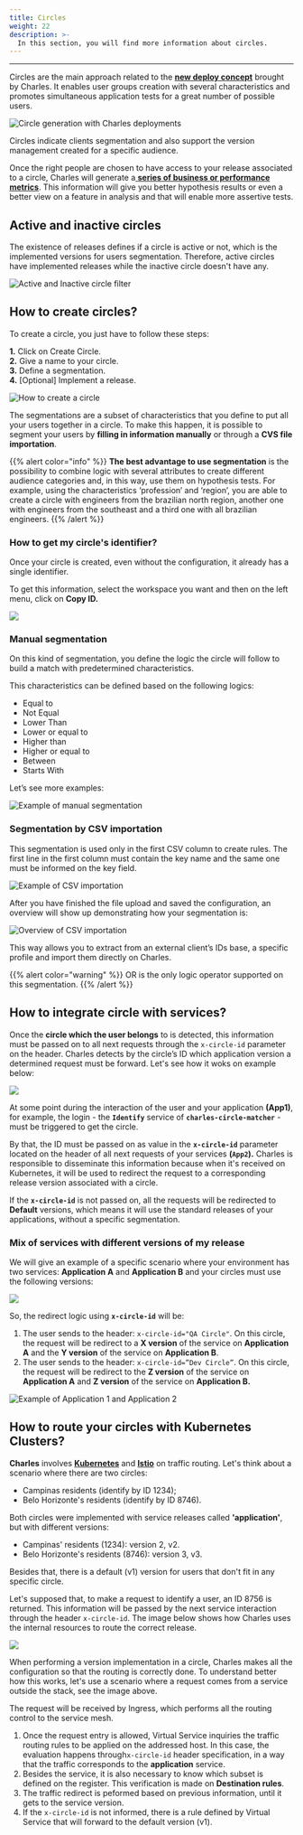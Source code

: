 ```yaml
---
title: Circles
weight: 22
description: >-
  In this section, you will find more information about circles. 
---
```


---

Circles are the main approach related to the [**new deploy concept**](/faq/about-charles/) brought by Charles. It enables user groups creation with several characteristics and promotes simultaneous application tests for a great number of possible users.

![Circle generation with Charles deployments](/shared/deploy_em_circulos%20%289%29%20%281%29.png)

Circles indicate clients segmentation and also support the version management created for a specific audience.

Once the right people are chosen to have access to your release associated to a circle, Charles will generate a[ **series of business or performance metrics**](metrics/#charles-available-metrics). This information will give you better hypothesis results or even a better view on a feature in analysis and that will enable more assertive tests.

## Active and inactive circles

The existence of releases defines if a circle is active or not, which is the implemented versions for users segmentation. Therefore, active circles have implemented releases while the inactive circle doesn't have any.

![Active and Inactive circle filter](/shared/assets%2F-LzaqMnnQTjZO7P6hApv%2F-M7rKxDdQhwf1rfMyili%2F-M7rMicKEB9xYtEJ-28B%2Fchrome-capture%20%282%29.gif?alt=media&token=04dfdbc0-4976-489e-aee4-44ec4946640f)

## How to create circles?

To create a circle, you just have to follow these steps:

**1.** Click on Create Circle.  
**2.** Give a name to your circle.  
**3.** Define a segmentation.  
**4.** \[Optional\] Implement a release.

![How to create a circle](/shared/create-circle-3.gif)

The segmentations are a subset of characteristics that you define to put all your users together in a circle. To make this happen, it is possible to segment your users by **filling in information manually** or through a **CVS file importation**.

{{% alert color="info" %}}
**The best advantage to use segmentation** is the possibility to combine logic with several attributes to create different audience categories and, in this way, use them on hypothesis tests. For example, using the characteristics ‘profession’ and ‘region’, you are able to create a circle with engineers from the brazilian north region, another one with engineers from the southeast and a third one with all brazilian engineers.
{{% /alert %}}

### How to get **my circle's identifier**?  <a id="como-obter-o-identificador-do-meu-workspace"></a>

Once your circle is created, even without the configuration, it already has a single identifier. 

To get this information, select the workspace you want and then on the left menu, click on **Copy ID.**

![](/shared/circuloid%20%282%29.gif)

### **Manual segmentation**

On this kind of segmentation, you define the logic the circle will follow to build a match with predetermined characteristics.

This characteristics can be defined based on the following logics:

* Equal to
* Not Equal
* Lower Than
* Lower or equal to
* Higher than
* Higher or equal to
* Between
* Starts With

Let’s see more examples:

![Example of manual segmentation](https://lh6.googleusercontent.com/5hg_2ZW34hb69J69-MtDNctjLJX5-gwBP9kgN6Bto9_tm2tK9DL-rgmvTleoVihRft37P2QmcA6MzBc3Uj_vguGM9VQVc9fhKEpittLr8LXxvThC3dewpNGsEYSHXp6KfhX8GGx_)

### **Segmentation by CSV importation**

This segmentation is used only in the first CSV column to create rules. The first line in the first column must contain the key name and the same one must be informed on the key field.

![Example of CSV importation](/shared/assets%2F-LzaqMnnQTjZO7P6hApv%2F-M7rONJV5n28i7pTtM-C%2F-M7rS51dpK-0mabN_xP4%2Fimage.png?alt=media&token=10e21e5d-48bd-496a-bbac-dac677732fd2)

After you have finished the file upload and saved the configuration, an overview will show up demonstrating how your segmentation is:

![Overview of CSV importation](/shared/assets%2F-LzaqMnnQTjZO7P6hApv%2F-M7rONJV5n28i7pTtM-C%2F-M7rTw1eEWjh8orNB-pS%2Fimage.png?alt=media&token=a9ac51d8-985b-4b67-9f98-5ffa276faee6)

This way allows you to extract from an external client’s IDs base, a specific profile and import them directly on Charles.

{{% alert color="warning" %}}
OR is the only logic operator supported on this segmentation.
{{% /alert %}}

## How to integrate circle with services?

Once the **circle which the user belongs** to is detected, this information must be passed on to all next requests through the `x-circle-id` parameter on the header. Charles detects by the circle’s ID which application version a determined request must be forward. Let's see how it woks on example below:

![](/shared/como_integrar_circulos_com_servicos_copy%20%282%29.png)

At some point during the interaction of the user and your application **\(App1\)**, for example, the login - the **`Identify`** service of **`charles-circle-matcher`** - must be triggered to get the circle.

By that, the ID must be passed on as value in the **`x-circle-id`** parameter located on the header of all next requests of your services **\(`App2`\).** Charles is responsible to disseminate this information because when it's received on Kubernetes, it will be used to redirect the request to a corresponding release version associated with a circle.

If the **`x-circle-id`** is not passed on, all the requests will be redirected to **Default** versions, which means it will use the standard releases of your applications, without a specific segmentation.

### **Mix of services with different versions of my release**

We will give an example of a specific scenario where your environment has two services: **Application A** and **Application B** and your circles must use the following versions:

![](/shared/versoes_diferentes_na_minha_release_eng%20%281%29.png)

So, the redirect logic using **`x-circle-id`** will be:

1. The user sends to the header:  `x-circle-id="QA Circle"`. On this circle, the request will be redirect to a **X version** of the service on **Application A** and the **Y version** of the service on **Application B**. 
2. The user sends to the header:  `x-circle-id=”Dev Circle”`. On this circle, the request will be redirect to the **Z version** of the service on **Application A** and **Z version** of the service on **Application B.** 

![Example of Application 1 and Application 2](/shared/versoes_diferentes_na_minha_release_ii_eng%20%281%29.png)

## How to route your circles with Kubernetes Clusters?

**Charles** involves [**Kubernetes**](https://kubernetes.io/docs/home/) and [**Istio**](https://istio.io/docs/) on traffic routing. Let's think about a scenario where there are two circles:

* Campinas residents \(identify by ID 1234\);
* Belo Horizonte's residents \(identify by ID 8746\).

Both circles were implemented with service releases called **'application'**, but with different versions:

* Campinas' residents \(1234\): version 2, v2.
* Belo Horizonte's residents \(8746\): version 3, v3.

Besides that, there is a default \(v1\) version for users that don't fit in any specific circle.

Let's supposed that, to make a request to identify a user, an ID 8756 is returned. This information will be passed by the next service interaction through the header `x-circle-id`. The image below shows how Charles uses the internal resources to route the correct release.

![](/shared/assets%2F-LzaqMnnQTjZO7P6hApv%2F-M7yHDr-VbK_tS0wCwGh%2F-M7yIFBInQf9HruABKEt%2FScreen_Shot_2020-05-22_at_10.08.35.png?alt=media&token=7b73c615-db6c-438e-a142-e4c131b6d606)

When performing a version implementation in a circle, Charles makes all the configuration so that the routing is correctly done. To understand better how this works, let's use a scenario where a request comes from a service outside the stack, see the image above.

The request will be received by Ingress, which performs all the routing control to the service mesh.

1. Once the request entry is allowed, Virtual Service inquiries the traffic routing rules to be applied on the addressed host. In this case, the evaluation happens through`x-circle-id` header specification, in a way that the traffic corresponds to the **application** service. 
2. Besides the service, it is also necessary to know which subset is defined on the register. This verification is made on **Destination rules**. 
3. The traffic redirect is peformed based on previous information, until it gets to the service version. 
4. If the `x-circle-id` is not informed, there is a rule defined by Virtual Service that will forward to the default version \(v1\).
